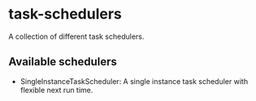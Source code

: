 # task-schedulers
A collection of different task schedulers.


## Available schedulers
- SingleInstanceTaskScheduler: A single instance task scheduler with flexible next run time.
